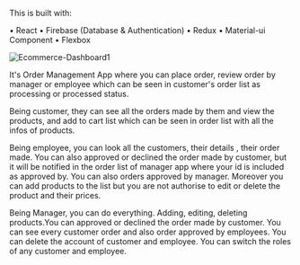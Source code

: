 This is built with:

•	React
•	Firebase (Database & Authentication)
•	Redux
•	Material-ui Component
•	Flexbox


 ![Ecommerce-Dashboard1](https://user-images.githubusercontent.com/70290319/211689619-97034c4c-33f8-4c63-a467-59f29d4bbcec.png)

 
 
 
 It's Order Management App where you can place order, review order by manager or employee which can be seen in customer's order list as processing or
  processed status. 
      
 Being customer, they can see all the orders made by them and view the products, and add to cart list which can be seen in order
 list with all the infos of products. 
 
 Being employee, you can look all the customers, their details , their order made. You can also approved or
 declined the order made by customer, but it will be notified in the order list of manager app where your id is included as approved by. You can also orders approved by manager. Moreover you can add products to the list but you are not authorise to edit or delete the product and their prices.
     
Being Manager, you can do everything. Adding, editing, deleting products.You can approved or declined the order made by customer. You can see every
customer order and also order approved by employees. You can delete the account of customer and employee. You can switch the roles of any customer
and employee.
